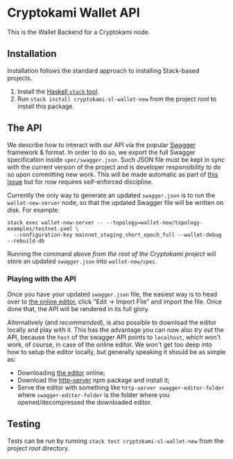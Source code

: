 # Cryptokami Wallet API

This is the Wallet Backend for a Cryptokami node.

## Installation

Installation follows the standard approach to installing Stack-based projects.

1. Install the [Haskell `stack` tool](http://docs.haskellstack.org/en/stable/README).
2. Run `stack install cryptokami-sl-wallet-new` from the project *root* to install this package.

## The API

We describe how to interact with our API via the popular [Swagger](https://swagger.io/) framework & format.
In order to do so, we export the full Swagger specification inside `spec/swagger.json`. Such JSON file must
be kept in sync with the current version of the project and is developer responsibility to do so upon
committing new work.
This will be made automatic as part of [this issue](https://iohk.myjetbrains.com/youtrack/issue/CSL-1939) but
for now requires self-enforced discipline.

Currently the only way to generate an updated `swagger.json` is to run the `wallet-new-server` node, so that
the updated Swagger file will be written on disk. For example:

```
stack exec wallet-new-server -- --topology=wallet-new/topology-examples/testnet.yaml \
  --configuration-key mainnet_staging_short_epoch_full --wallet-debug --rebuild-db
```

Running the command above *from the root of the Cryptokami project* will store an updated `swagger.json` into
`wallet-new/spec`.

### Playing with the API

Once you have your updated `swagger.json` file, the easiest way is to head over to [the online editor](https://editor.swagger.io),
click "Edit -> Import File" and import the file. Once done that, the API will be rendered in its full glory.

Alternatively (and *recommended*), is also possible to download the editor locally and play with it. This has the advantage
you can now also *try out* the API, because the `host` of the swagger API points to `localhost`, which won't work, of course,
in case of the online editor. We won't get too deep into how to setup the editor locally, but generally speaking it should be
as simple as:

- Downloading [the editor](https://github.com/swagger-api/swagger-editor/archive/v3.1.17.zip) online;
- Download the [http-server](https://www.npmjs.com/package/http-server) npm package and install it;
- Serve the editor with something like `http-server swagger-editor-folder` where `swagger-editor-folder` is the folder where
  you opened/decompressed the downloaded editor.

## Testing

Tests can be run by running `stack test cryptokami-sl-wallet-new` from the project *root* directory.
